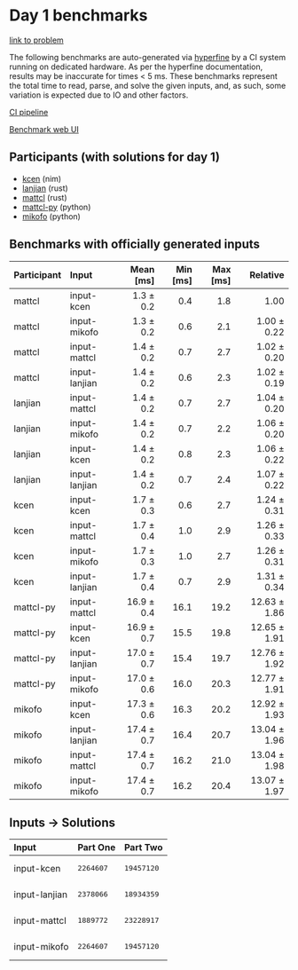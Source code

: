 # Day 1 benchmarks

[link to problem](https://adventofcode.com/2024/day/1)

The following benchmarks are auto-generated via
[hyperfine](https://github.com/sharkdp/hyperfine) by a CI system running on
dedicated hardware. As per the hyperfine documentation, results may be
inaccurate for times < 5 ms. These benchmarks represent the total time to read,
parse, and solve the given inputs, and, as such, some variation is expected due
to IO and other factors.

[CI pipeline](http://ci.papercode.net:8080/teams/main/pipelines/aoc2024)

[Benchmark web UI](https://aoc.ancalagon.black)


## Participants (with solutions for day 1)

- [kcen](https://github.com/kcen/aoc2024) (nim)
- [lanjian](https://github.com/lanjian/aoc-2024) (rust)
- [mattcl](https://github.com/mattcl/aoc2024) (rust)
- [mattcl-py](https://github.com/mattcl/aoc2024-py) (python)
- [mikofo](https://github.com/mikofo/aoc2024) (python)


## Benchmarks with officially generated inputs

| Participant | Input | Mean [ms] | Min [ms] | Max [ms] | Relative |
|:---|:---|---:|---:|---:|---:|
| mattcl | input-kcen | 1.3 ± 0.2 | 0.4 | 1.8 | 1.00 |
| mattcl | input-mikofo | 1.3 ± 0.2 | 0.6 | 2.1 | 1.00 ± 0.22 |
| mattcl | input-mattcl | 1.4 ± 0.2 | 0.7 | 2.7 | 1.02 ± 0.20 |
| mattcl | input-lanjian | 1.4 ± 0.2 | 0.6 | 2.3 | 1.02 ± 0.19 |
| lanjian | input-mattcl | 1.4 ± 0.2 | 0.7 | 2.7 | 1.04 ± 0.20 |
| lanjian | input-mikofo | 1.4 ± 0.2 | 0.7 | 2.2 | 1.06 ± 0.20 |
| lanjian | input-kcen | 1.4 ± 0.2 | 0.8 | 2.3 | 1.06 ± 0.22 |
| lanjian | input-lanjian | 1.4 ± 0.2 | 0.7 | 2.4 | 1.07 ± 0.22 |
| kcen | input-kcen | 1.7 ± 0.3 | 0.6 | 2.7 | 1.24 ± 0.31 |
| kcen | input-mattcl | 1.7 ± 0.4 | 1.0 | 2.9 | 1.26 ± 0.33 |
| kcen | input-mikofo | 1.7 ± 0.3 | 1.0 | 2.7 | 1.26 ± 0.31 |
| kcen | input-lanjian | 1.7 ± 0.4 | 0.7 | 2.9 | 1.31 ± 0.34 |
| mattcl-py | input-mattcl | 16.9 ± 0.4 | 16.1 | 19.2 | 12.63 ± 1.86 |
| mattcl-py | input-kcen | 16.9 ± 0.7 | 15.5 | 19.8 | 12.65 ± 1.91 |
| mattcl-py | input-lanjian | 17.0 ± 0.7 | 15.4 | 19.7 | 12.76 ± 1.92 |
| mattcl-py | input-mikofo | 17.0 ± 0.6 | 16.0 | 20.3 | 12.77 ± 1.91 |
| mikofo | input-kcen | 17.3 ± 0.6 | 16.3 | 20.2 | 12.92 ± 1.93 |
| mikofo | input-lanjian | 17.4 ± 0.7 | 16.4 | 20.7 | 13.04 ± 1.96 |
| mikofo | input-mattcl | 17.4 ± 0.7 | 16.2 | 21.0 | 13.04 ± 1.98 |
| mikofo | input-mikofo | 17.4 ± 0.7 | 16.2 | 20.4 | 13.07 ± 1.97 |


## Inputs -> Solutions

| Input | Part One | Part Two |
|:---|:---|:---|
|input-kcen|<pre>2264607</pre>|<pre>19457120</pre>|
|input-lanjian|<pre>2378066</pre>|<pre>18934359</pre>|
|input-mattcl|<pre>1889772</pre>|<pre>23228917</pre>|
|input-mikofo|<pre>2264607</pre>|<pre>19457120</pre>|
